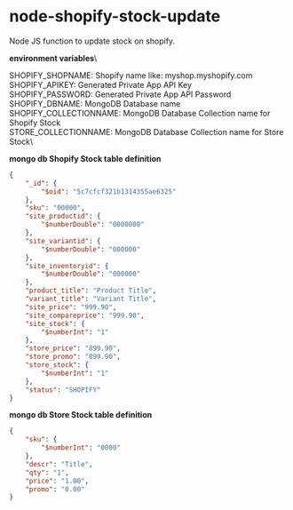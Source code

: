 # node-shopify-stock-update
Node JS function to update stock on shopify. 

**environment variables**\

SHOPIFY_SHOPNAME: Shopify name like: myshop.myshopify.com\
SHOPIFY_APIKEY: Generated Private App API Key\
SHOPIFY_PASSWORD: Generated Private App API Password\
SHOPIFY_DBNAME: MongoDB Database name\
SHOPIFY_COLLECTIONNAME: MongoDB Database Collection name for Shopify Stock\
STORE_COLLECTIONNAME: MongoDB Database Collection name for Store Stock\

**mongo db Shopify Stock table definition**

```json
{
    "_id": {
        "$oid": "5c7cfcf321b1314355ae6325"
    },
    "sku": "00000",
    "site_productid": {
        "$numberDouble": "0000000"
    },
    "site_variantid": {
        "$numberDouble": "000000"
    },
    "site_inventoryid": {
        "$numberDouble": "000000"
    },
    "product_title": "Product Title",
    "variant_title": "Variant Title",
    "site_price": "999.90",
    "site_compareprice": "999.90",
    "site_stock": {
        "$numberInt": "1"
    },
    "store_price": "899.90",
    "store_promo": "899.90",
    "store_stock": {
        "$numberInt": "1"
    },
    "status": "SHOPIFY"
}
```
**mongo db Store Stock table definition**

```json
{
    "sku": {
        "$numberInt": "0000"
    },
    "descr": "Title",
    "qty": "1",
    "price": "1.00",
    "promo": "0.00"
}
```
